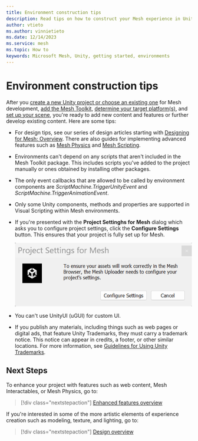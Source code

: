 ```yaml
---
title: Environment construction tips
description: Read tips on how to construct your Mesh experience in Unity.
author: vtieto
ms.author: vinnietieto
ms.date: 12/14/2023
ms.service: mesh
ms.topic: How to
keywords: Microsoft Mesh, Unity, getting started, environments
---
```


# Environment construction tips

After you [create a new Unity project or choose an existing one](./create-a-new-project-or-update.md) for Mesh development, [add the Mesh Toolkit](./add-the-mesh-toolkit-package.md), [determine your target platform(s)](./build-for-single-and-multiple-platforms.md), and [set up your scene](./set-up-your-scene.md), you're ready to add new content and features or further develop existing content. Here are some tips:

- For design tips, see our series of design articles starting with [Designing for Mesh: Overview](../../develop/design/overview.md). There are also guides for implementing advanced features such as [Mesh Physics](../enhance-your-environment/physics/mesh-physics-overview.md) and [Mesh Scripting](../../develop/script-your-scene-logic/mesh-scripting-overview.md).

- Environments can't depend on any scripts that aren't included in the Mesh Toolkit package. This includes scripts you've added to the project manually or ones obtained by installing other packages.

- The only event callbacks that are allowed to be called by environment components are _ScriptMachine.TriggerUnityEvent_ and _ScriptMachine.TriggerAnimationEvent_.

- Only some Unity components, methods and properties are supported in Visual Scripting within Mesh environments.

- If you're presented with the **Project Settinghs for Mesh** dialog which asks you to configure project settings, click the **Configure Settings** button. This ensures that your project is fully set up for Mesh.

    ![A screenshot of Project Settings for Mesh button which enables you to fully set up your project for Mesh.](../../media/build-your-basic-environment/004-project-settings-for-mesh-dialog.png)

- You can't use UnityUI (uGUI) for custom UI.

- If you publish any materials, including things such as web pages or digital ads, that feature Unity Trademarks, they must carry a trademark notice. This notice can appear in credits, a footer, or other similar locations. For more information, see [Guidelines for Using Unity Trademarks](https://unity.com/legal/branding-trademarks).

## Next Steps

To enhance your project with features such as web content, Mesh Interactables, or Mesh Physics, go to:

> [!div class="nextstepaction"]
> [Enhanced features overview](../enhance-your-environment/enhanced-features-overview.md)

If you're interested in some of the more artistic elements of experience creation such as modeling, texture, and lighting, go to:

> [!div class="nextstepaction"]
> [Design overview](../design/overview.md)
